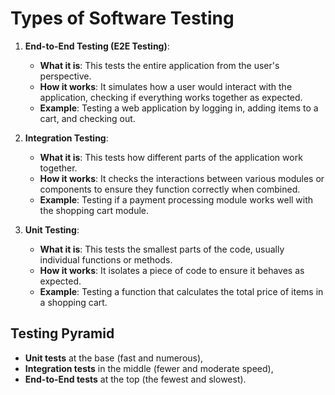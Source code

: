 # Types of Software Testing

1. **End-to-End Testing (E2E Testing)**:
   - **What it is**: This tests the entire application from the user's perspective.
   - **How it works**: It simulates how a user would interact with the application, checking if everything works together as expected.
   - **Example**: Testing a web application by logging in, adding items to a cart, and checking out.

2. **Integration Testing**:
   - **What it is**: This tests how different parts of the application work together.
   - **How it works**: It checks the interactions between various modules or components to ensure they function correctly when combined.
   - **Example**: Testing if a payment processing module works well with the shopping cart module.

3. **Unit Testing**:
   - **What it is**: This tests the smallest parts of the code, usually individual functions or methods.
   - **How it works**: It isolates a piece of code to ensure it behaves as expected.
   - **Example**: Testing a function that calculates the total price of items in a shopping cart.

## Testing Pyramid
- **Unit tests** at the base (fast and numerous),
- **Integration tests** in the middle (fewer and moderate speed),
- **End-to-End tests** at the top (the fewest and slowest).
